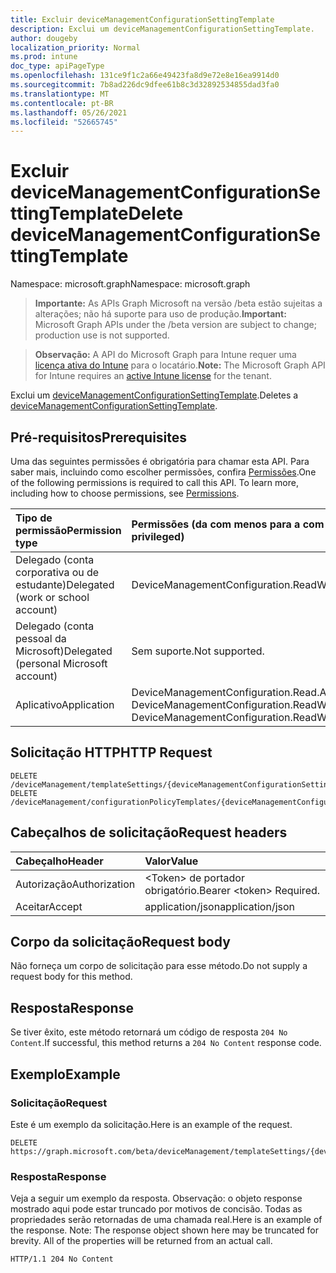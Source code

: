 ```yaml
---
title: Excluir deviceManagementConfigurationSettingTemplate
description: Exclui um deviceManagementConfigurationSettingTemplate.
author: dougeby
localization_priority: Normal
ms.prod: intune
doc_type: apiPageType
ms.openlocfilehash: 131ce9f1c2a66e49423fa8d9e72e8e16ea9914d0
ms.sourcegitcommit: 7b8ad226dc9dfee61b8c3d32892534855dad3fa0
ms.translationtype: MT
ms.contentlocale: pt-BR
ms.lasthandoff: 05/26/2021
ms.locfileid: "52665745"
---
```

# <a name="delete-devicemanagementconfigurationsettingtemplate"></a><span data-ttu-id="92816-103">Excluir deviceManagementConfigurationSettingTemplate</span><span class="sxs-lookup"><span data-stu-id="92816-103">Delete deviceManagementConfigurationSettingTemplate</span></span>

<span data-ttu-id="92816-104">Namespace: microsoft.graph</span><span class="sxs-lookup"><span data-stu-id="92816-104">Namespace: microsoft.graph</span></span>

> <span data-ttu-id="92816-105">**Importante:** As APIs Graph Microsoft na versão /beta estão sujeitas a alterações; não há suporte para uso de produção.</span><span class="sxs-lookup"><span data-stu-id="92816-105">**Important:** Microsoft Graph APIs under the /beta version are subject to change; production use is not supported.</span></span>

> <span data-ttu-id="92816-106">**Observação:** A API do Microsoft Graph para Intune requer uma [licença ativa do Intune](https://go.microsoft.com/fwlink/?linkid=839381) para o locatário.</span><span class="sxs-lookup"><span data-stu-id="92816-106">**Note:** The Microsoft Graph API for Intune requires an [active Intune license](https://go.microsoft.com/fwlink/?linkid=839381) for the tenant.</span></span>

<span data-ttu-id="92816-107">Exclui um [deviceManagementConfigurationSettingTemplate](../resources/intune-deviceconfigv2-devicemanagementconfigurationsettingtemplate.md).</span><span class="sxs-lookup"><span data-stu-id="92816-107">Deletes a [deviceManagementConfigurationSettingTemplate](../resources/intune-deviceconfigv2-devicemanagementconfigurationsettingtemplate.md).</span></span>

## <a name="prerequisites"></a><span data-ttu-id="92816-108">Pré-requisitos</span><span class="sxs-lookup"><span data-stu-id="92816-108">Prerequisites</span></span>
<span data-ttu-id="92816-p101">Uma das seguintes permissões é obrigatória para chamar esta API. Para saber mais, incluindo como escolher permissões, confira [Permissões](/graph/permissions-reference).</span><span class="sxs-lookup"><span data-stu-id="92816-p101">One of the following permissions is required to call this API. To learn more, including how to choose permissions, see [Permissions](/graph/permissions-reference).</span></span>

|<span data-ttu-id="92816-111">Tipo de permissão</span><span class="sxs-lookup"><span data-stu-id="92816-111">Permission type</span></span>|<span data-ttu-id="92816-112">Permissões (da com menos para a com mais privilégios)</span><span class="sxs-lookup"><span data-stu-id="92816-112">Permissions (from least to most privileged)</span></span>|
|:---|:---|
|<span data-ttu-id="92816-113">Delegado (conta corporativa ou de estudante)</span><span class="sxs-lookup"><span data-stu-id="92816-113">Delegated (work or school account)</span></span>|<span data-ttu-id="92816-114">DeviceManagementConfiguration.ReadWrite.All</span><span class="sxs-lookup"><span data-stu-id="92816-114">DeviceManagementConfiguration.ReadWrite.All</span></span>|
|<span data-ttu-id="92816-115">Delegado (conta pessoal da Microsoft)</span><span class="sxs-lookup"><span data-stu-id="92816-115">Delegated (personal Microsoft account)</span></span>|<span data-ttu-id="92816-116">Sem suporte.</span><span class="sxs-lookup"><span data-stu-id="92816-116">Not supported.</span></span>|
|<span data-ttu-id="92816-117">Aplicativo</span><span class="sxs-lookup"><span data-stu-id="92816-117">Application</span></span>|<span data-ttu-id="92816-118">DeviceManagementConfiguration.Read.All, DeviceManagementConfiguration.ReadWrite.All</span><span class="sxs-lookup"><span data-stu-id="92816-118">DeviceManagementConfiguration.Read.All, DeviceManagementConfiguration.ReadWrite.All</span></span>|

## <a name="http-request"></a><span data-ttu-id="92816-119">Solicitação HTTP</span><span class="sxs-lookup"><span data-stu-id="92816-119">HTTP Request</span></span>
<!-- {
  "blockType": "ignored"
}
-->
``` http
DELETE /deviceManagement/templateSettings/{deviceManagementConfigurationSettingTemplateId}
DELETE /deviceManagement/configurationPolicyTemplates/{deviceManagementConfigurationPolicyTemplateId}/settingTemplates/{deviceManagementConfigurationSettingTemplateId}
```

## <a name="request-headers"></a><span data-ttu-id="92816-120">Cabeçalhos de solicitação</span><span class="sxs-lookup"><span data-stu-id="92816-120">Request headers</span></span>
|<span data-ttu-id="92816-121">Cabeçalho</span><span class="sxs-lookup"><span data-stu-id="92816-121">Header</span></span>|<span data-ttu-id="92816-122">Valor</span><span class="sxs-lookup"><span data-stu-id="92816-122">Value</span></span>|
|:---|:---|
|<span data-ttu-id="92816-123">Autorização</span><span class="sxs-lookup"><span data-stu-id="92816-123">Authorization</span></span>|<span data-ttu-id="92816-124">&lt;Token&gt; de portador obrigatório.</span><span class="sxs-lookup"><span data-stu-id="92816-124">Bearer &lt;token&gt; Required.</span></span>|
|<span data-ttu-id="92816-125">Aceitar</span><span class="sxs-lookup"><span data-stu-id="92816-125">Accept</span></span>|<span data-ttu-id="92816-126">application/json</span><span class="sxs-lookup"><span data-stu-id="92816-126">application/json</span></span>|

## <a name="request-body"></a><span data-ttu-id="92816-127">Corpo da solicitação</span><span class="sxs-lookup"><span data-stu-id="92816-127">Request body</span></span>
<span data-ttu-id="92816-128">Não forneça um corpo de solicitação para esse método.</span><span class="sxs-lookup"><span data-stu-id="92816-128">Do not supply a request body for this method.</span></span>

## <a name="response"></a><span data-ttu-id="92816-129">Resposta</span><span class="sxs-lookup"><span data-stu-id="92816-129">Response</span></span>
<span data-ttu-id="92816-130">Se tiver êxito, este método retornará um código de resposta `204 No Content`.</span><span class="sxs-lookup"><span data-stu-id="92816-130">If successful, this method returns a `204 No Content` response code.</span></span>

## <a name="example"></a><span data-ttu-id="92816-131">Exemplo</span><span class="sxs-lookup"><span data-stu-id="92816-131">Example</span></span>

### <a name="request"></a><span data-ttu-id="92816-132">Solicitação</span><span class="sxs-lookup"><span data-stu-id="92816-132">Request</span></span>
<span data-ttu-id="92816-133">Este é um exemplo da solicitação.</span><span class="sxs-lookup"><span data-stu-id="92816-133">Here is an example of the request.</span></span>
``` http
DELETE https://graph.microsoft.com/beta/deviceManagement/templateSettings/{deviceManagementConfigurationSettingTemplateId}
```

### <a name="response"></a><span data-ttu-id="92816-134">Resposta</span><span class="sxs-lookup"><span data-stu-id="92816-134">Response</span></span>
<span data-ttu-id="92816-p102">Veja a seguir um exemplo da resposta. Observação: o objeto response mostrado aqui pode estar truncado por motivos de concisão. Todas as propriedades serão retornadas de uma chamada real.</span><span class="sxs-lookup"><span data-stu-id="92816-p102">Here is an example of the response. Note: The response object shown here may be truncated for brevity. All of the properties will be returned from an actual call.</span></span>
``` http
HTTP/1.1 204 No Content
```




